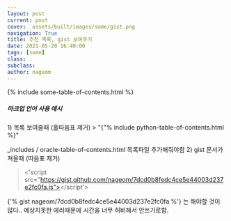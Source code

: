 ```yaml
---
layout: post
current: post
cover:  assets/built/images/some/gist.png
navigation: True
title: 추천 목록, gist 보여주기
date: 2021-05-20 16:40:00
tags: [some]
class:
subclass: 
author: nageom
---
```

{% include some-table-of-contents.html %}
<h5>마크업 언어 사용 예시</h5>
1) 목록 보여줄때 (홀따음표 제거)   
>   "{"% include python-table-of-contents.html %}"  

_includes / oracle-table-of-contents.html 목록파일 추가해줘야함
2) gist 문서가져올때 (따음표 제거)   
> <'script src="https://gist.github.com/nageom/7dcd0b8fedc4ce5e44003d237e2fc0fa.js"></script'>   
   
   {'% gist nageom/7dcd0b8fedc4ce5e44003d237e2fc0fa %'} 는 해야할 것이 많다.. 예상치못한 에러때문에 시간을 
너무 허비해서 안쓰기로함. 
   
<script src="https://gist.github.com/nageom/7dcd0b8fedc4ce5e44003d237e2fc0fa.js"></script>

